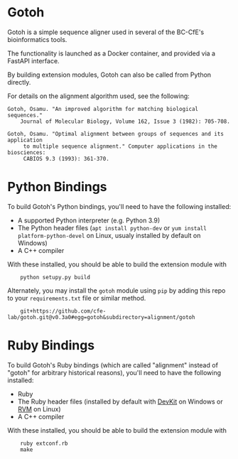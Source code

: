 # Gotoh

Gotoh is a simple sequence aligner used in several of the BC-CfE's bioinformatics tools.

The functionality is launched as a Docker container, and provided via a FastAPI interface.

By building extension modules, Gotoh can also be called from Python directly.

For details on the alignment algorithm used, see the following:

```
Gotoh, Osamu. "An improved algorithm for matching biological sequences."
    Journal of Molecular Biology, Volume 162, Issue 3 (1982): 705-708.

Gotoh, Osamu. "Optimal alignment between groups of sequences and its application
     to multiple sequence alignment." Computer applications in the biosciences: 
     CABIOS 9.3 (1993): 361-370.
```


# Python Bindings

To build Gotoh's Python bindings, you'll need to have the following
installed:

- A supported Python interpreter (e.g. Python 3.9)
- The Python header files (`apt install python-dev` or `yum install
  platform-python-devel` on Linux, usualy installed by default on Windows)
- A C++ compiler

With these installed, you should be able to build the extension module with
```
    python setupy.py build
```

Alternately, you may install the `gotoh` module using `pip` by adding this repo
to your `requirements.txt` file or similar method.
```
    git+https://github.com/cfe-lab/gotoh.git@v0.3a0#egg=gotoh&subdirectory=alignment/gotoh
```

# Ruby Bindings

To build Gotoh's Ruby bindings (which are called "alignment" instead of "gotoh"
for arbitrary historical reasons), you'll need to have the following installed:

- Ruby
- The Ruby header files (installed by default with
  [DevKit](https://rubyinstaller.org/add-ons/devkit.html) on Windows or
  [RVM](https://rvm.io/) on Linux)
- A C++ compiler

With these installed, you should be able to build the extension module with
```
    ruby extconf.rb
    make
```